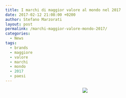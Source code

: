 ```yaml
---
title: I marchi di maggior valore al mondo nel 2017
date: 2017-02-12 21:08:00 +0200
author: Stefano Marzorati
layout: post
permalink: /marchi-maggior-valore-mondo-2017/
categories:
  - News
tags:
  - brands
  - maggiore
  - valore
  - marchi
  - mondo
  - 2017
  - paesi
---
```

<p align="center">
  <img src="https://c1.staticflickr.com/3/2393/32022049714_e2c8d61c56_o.jpg">
</p>